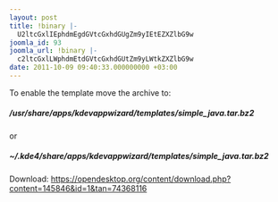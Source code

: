 ```yaml
---
layout: post
title: !binary |-
  U2ltcGxlIEphdmEgdGVtcGxhdGUgZm9yIEtEZXZlbG9w
joomla_id: 93
joomla_url: !binary |-
  c2ltcGxlLWphdmEtdGVtcGxhdGUtZm9yLWtkZXZlbG9w
date: 2011-10-09 09:40:33.000000000 +03:00
---
```

<p>To enable the template move the archive to:</p>
<h5 class="contenttext">/usr/share/apps/kdevappwizard/templates/simple_java.tar.bz2</h5>
or
<h5 class="contenttext">~/.kde4/share/apps/kdevappwizard/templates/simple_java.tar.bz2</h5>

<p>Download: <a href="https://opendesktop.org/content/download.php?content=145846&id=1&tan=74368116" target="_blank">https://opendesktop.org/content/download.php?content=145846&id=1&tan=74368116</a></p>
